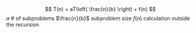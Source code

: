 $$
T(n) = aT\left( \frac{n}{b} \right) + f(n)
$$
$a$ # of subproblems
$\frac{n}{b}$ subproblem size
$f(n)$ calculation outside the recursion

